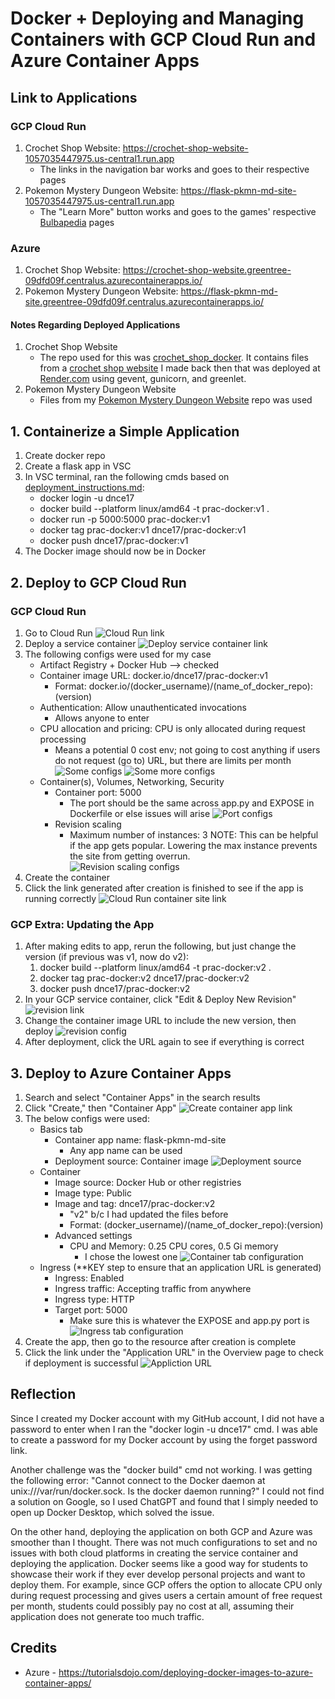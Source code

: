# Docker + Deploying and Managing Containers with GCP Cloud Run and Azure Container Apps

## Link to Applications
### GCP Cloud Run
1. Crochet Shop Website: https://crochet-shop-website-1057035447975.us-central1.run.app
    * The links in the navigation bar works and goes to their respective pages
2. Pokemon Mystery Dungeon Website: https://flask-pkmn-md-site-1057035447975.us-central1.run.app
    * The "Learn More" button works and goes to the games' respective [Bulbapedia](https://bulbapedia.bulbagarden.net/wiki/Main_Page) pages

### Azure 
1. Crochet Shop Website: https://crochet-shop-website.greentree-09dfd09f.centralus.azurecontainerapps.io/
2. Pokemon Mystery Dungeon Website: https://flask-pkmn-md-site.greentree-09dfd09f.centralus.azurecontainerapps.io/

#### Notes Regarding Deployed Applications
1. Crochet Shop Website
    * The repo used for this was [crochet_shop_docker](https://github.com/dnce17/crochet_shop_docker). It contains files from a [crochet shop website](https://github.com/dnce17/crochet_shop_site) I made back then that was deployed at [Render.com](https://render.com/) using gevent, gunicorn, and greenlet.
2. Pokemon Mystery Dungeon Website
    * Files from my [Pokemon Mystery Dungeon Website](https://github.com/dnce17/pkmn_md_site) repo was used

## 1. Containerize a Simple Application
1. Create docker repo
2. Create a flask app in VSC
3. In VSC terminal, ran the following cmds based on [deployment_instructions.md](https://github.com/dnce17/HHA504_assignment_containers/blob/main/deployment_instructions.md):
    * docker login -u dnce17
    * docker build --platform linux/amd64 -t prac-docker:v1 .
    * docker run -p 5000:5000 prac-docker:v1
    * docker tag prac-docker:v1 dnce17/prac-docker:v1
    * docker push dnce17/prac-docker:v1
4. The Docker image should now be in Docker
    
## 2. Deploy to GCP Cloud Run
### GCP Cloud Run
1. Go to Cloud Run
![Cloud Run link](cloud_img/gcp/cloud_run_link.png)
2. Deploy a service container
![Deploy service container link](cloud_img/gcp/deploy_service_ctnr.png)
3. The following configs were used for my case
    * Artifact Registry + Docker Hub --> checked
    * Container image URL: docker.io/dnce17/prac-docker:v1
        * Format: docker.io/(docker_username)/(name_of_docker_repo):(version)
    * Authentication: Allow unauthenticated invocations
        * Allows anyone to enter
    * CPU allocation and pricing: CPU is only allocated during request processing
        * Means a potential 0 cost env; not going to cost anything if users do not request (go to) URL, but there are limits per month
![Some configs](cloud_img/gcp/config_1.png)
![Some more configs](cloud_img/gcp/config_2.png)
    * Container(s), Volumes, Networking, Security
        * Container port: 5000
            * The port should be the same across app.py and EXPOSE in Dockerfile or else issues will arise
![Port configs](cloud_img/gcp/config_3.png)
        * Revision scaling
            * Maximum number of instances: 3
                NOTE: This can be helpful if the app gets popular. Lowering the max instance prevents the site from getting overrun.   
![Revision scaling configs](cloud_img/gcp/config_4.png)
4. Create the container 
5. Click the link generated after creation is finished to see if the app is running correctly
![Cloud Run container site link](cloud_img/gcp/ctnr_site_link.png)

### GCP Extra: Updating the App
1. After making edits to app, rerun the following, but just change the version (if previous was v1, now do v2):
    1. docker build --platform linux/amd64 -t prac-docker:v2 .
    2. docker tag prac-docker:v2 dnce17/prac-docker:v2
    3. docker push dnce17/prac-docker:v2
2. In your GCP service container, click "Edit & Deploy New Revision"
![revision link](cloud_img/gcp/revision_link.png)
3. Change the container image URL to include the new version, then deploy
![revision config](cloud_img/gcp/revision_config.png)
4. After deployment, click the URL again to see if everything is correct

## 3. Deploy to Azure Container Apps
1. Search and select "Container Apps" in the search results
2. Click "Create," then "Container App"
![Create container app link](cloud_img/azure/create_ctnr_app.png)
3. The below configs were used:
    * Basics tab
        * Container app name: flask-pkmn-md-site
            * Any app name can be used
        * Deployment source: Container image
![Deployment source](cloud_img/azure/deploy_source.png)
    * Container
        * Image source: Docker Hub or other registries
        * Image type: Public
        * Image and tag: dnce17/prac-docker:v2
            * "v2" b/c I had updated the files before
            * Format: (docker_username)/(name_of_docker_repo):(version)
        * Advanced settings
            * CPU and Memory: 0.25 CPU cores, 0.5 Gi memory
                * I chose the lowest one
![Container tab configuration](cloud_img/azure/ctnr_tab_config.png)
    * Ingress (**KEY step to ensure that an application URL is generated)
        * Ingress: Enabled
        * Ingress traffic: Accepting traffic from anywhere
        * Ingress type: HTTP
        * Target port: 5000
            * Make sure this is whatever the EXPOSE and app.py port is
![Ingress tab configuration](cloud_img/azure/ingress_tab_config.png)
4. Create the app, then go to the resource after creation is complete
5. Click the link under the "Application URL" in the Overview page to check if deployment is successful
![Appliction URL](cloud_img/azure/app_url.png)
        

## Reflection
Since I created my Docker account with my GitHub account, I did not have a password to enter when I ran the "docker login -u dnce17" cmd. I was able to create a password for my Docker account by using the forget password link. 

Another challenge was the "docker build" cmd not working. I was getting the following error: "Cannot connect to the Docker daemon at unix:///var/run/docker.sock. Is the docker daemon running?" I could not find a solution on Google, so I used ChatGPT and found that I simply needed to open up Docker Desktop, which solved the issue. 

On the other hand, deploying the application on both GCP and Azure was smoother than I thought. There was not much configurations to set and no issues with both cloud platforms in creating the service container and deploying the application. Docker seems like a good way for students to showcase their work if they ever develop personal projects and want to deploy them. For example, since GCP offers the option to allocate CPU only during request processing and gives users a certain amount of free request per month, students could possibly pay no cost at all, assuming their application does not generate too much traffic.

## Credits
* Azure - https://tutorialsdojo.com/deploying-docker-images-to-azure-container-apps/
